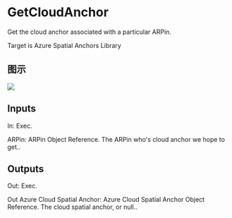 # GetCloudAnchor

Get the cloud anchor associated with a particular ARPin.

Target is Azure Spatial Anchors Library

## 图示

![]($-20221218-17554990.png)

## Inputs

In: Exec.

ARPin: ARPin Object Reference. The ARPin who's cloud anchor we hope to get..  

## Outputs

Out: Exec.

Out Azure Cloud Spatial Anchor: Azure Cloud Spatial Anchor Object Reference. The cloud spatial anchor, or null..

